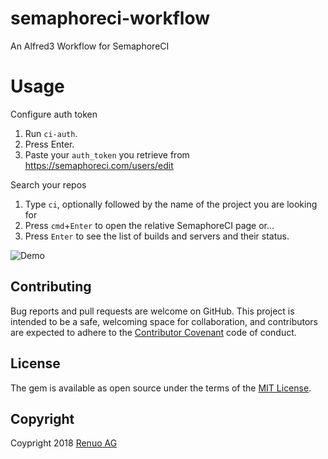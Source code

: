 # semaphoreci-workflow
An Alfred3 Workflow for SemaphoreCI

# Usage

Configure auth token

1. Run `ci-auth`. 
1. Press Enter. 
1. Paste your `auth_token` you retrieve from https://semaphoreci.com/users/edit

Search your repos

1. Type `ci`, optionally followed by the name of the project you are looking for
1. Press `cmd`+`Enter` to open the relative SemaphoreCI page or...
1. Press `Enter` to see the list of builds and servers and their status.

![Demo](http://g.recordit.co/9LhgHy3Om6.gif)

## Contributing

Bug reports and pull requests are welcome on GitHub.
This project is intended to be a safe, welcoming space for collaboration, and contributors are expected to adhere to
the [Contributor Covenant](http://contributor-covenant.org) code of conduct.

## License

The gem is available as open source under the terms of the [MIT License](https://opensource.org/licenses/MIT).

## Copyright

Coypright 2018 [Renuo AG](https://www.renuo.ch/)